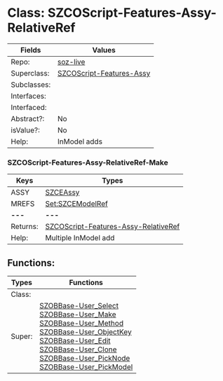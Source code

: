 
# Class:	SZCOScript-Features-Assy-RelativeRef

| Fields | Values |
| --------- | --------- |
| Repo: | [soz-live](/repos/soz-live.html) |
| Superclass: | [SZCOScript-Features-Assy](SZCOScript-Features-Assy.html) |
| Subclasses: |  |
| Interfaces: |  |
| Interfaced: |  |
| Abstract?: | No |
| isValue?: | No |
| Help: | InModel adds |

### SZCOScript-Features-Assy-RelativeRef-Make

| Keys | Types |
| --------- | --------- |
| ASSY | [SZCEAssy](SZCEAssy.html) |
| MREFS | [Set:SZCEModelRef](SZCEModelRef.html) |
| **---** | **---** |
| Returns: | [SZCOScript-Features-Assy-RelativeRef](SZCOScript-Features-Assy-RelativeRef.html) |
| Help: | Multiple InModel add |


## Functions:

| Types | Functions |
| --------- | --------- |
| Class: |  |
| Super: | [SZOBBase-User_Select](SZOBBase.html) <br> [SZOBBase-User_Make](SZOBBase.html) <br> [SZOBBase-User_Method](SZOBBase.html) <br> [SZOBBase-User_ObjectKey](SZOBBase.html) <br> [SZOBBase-User_Edit](SZOBBase.html) <br> [SZOBBase-User_Clone](SZOBBase.html) <br> [SZOBBase-User_PickNode](SZOBBase.html) <br> [SZOBBase-User_PickModel](SZOBBase.html) |


